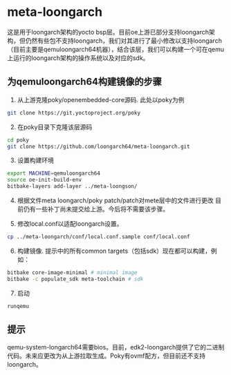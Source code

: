 # meta-loongarch
这是用于loongarch架构的yocto bsp层。目前oe上游已部分支持loongarch架构，但仍然有些包不支持loongarch，我们对其进行了最小修改以支持loongarch（目前主要是qemuloongarch64机器），结合该层，我们可以构建一个可在qemu上运行的loongarch架构的操作系统以及对应的sdk。

## 为qemuloongarch64构建镜像的步骤

1. 从上游克隆poky/openembedded-core源码. 此处以poky为例
```bash
git clone https://git.yoctoproject.org/poky
```

2. 在poky目录下克隆该层源码
```bash
cd poky
git clone https://github.com/loongarch64/meta-loongarch.git
```

3. 设置构建环境
```bash
export MACHINE=qemuloongarch64
source oe-init-build-env
bitbake-layers add-layer ../meta-loongson/
```

4. 根据文件meta loongarch/poky patch/patch对mete层中的文件进行更改
	目前仍有一些补丁尚未提交给上游。今后将不需要该步骤。

5. 修改local.conf以适配loongarch设置。
```bash
cp ../meta-loongarch/conf/local.conf.sample conf/local.conf
```

6. 构建镜像. 提示中的所有common targets（包括sdk）现在都可以构建，例如：
```bash
bitbake core-image-minimal # minimal image
bitbake -c populate_sdk meta-toolchain # sdk
```
7. 启动
```bash
runqemu
```

## 提示
qemu-system-longarch64需要bios。目前，edk2-loongarch提供了它的二进制代码。未来应更改为从上游拉取生成。Poky有ovmf配方，但目前还不支持loongarch。
